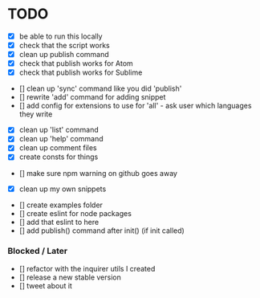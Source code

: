 # TODO

- [x] be able to run this locally
- [x] check that the script works
- [x] clean up publish command
- [x] check that publish works for Atom
- [x] check that publish works for Sublime
- [] clean up 'sync' command like you did 'publish'
- [] rewrite 'add' command for adding snippet
- [] add config for extensions to use for 'all' - ask user which languages they write
- [x] clean up 'list' command
- [x] clean up 'help' command
- [x] clean up comment files
- [x] create consts for things
- [] make sure npm warning on github goes away
- [x] clean up my own snippets
- [] create examples folder
- [] create eslint for node packages
- [] add that eslint to here
- [] add publish() command after init() (if init called)

### Blocked / Later

- [] refactor with the inquirer utils I created
- [] release a new stable version
- [] tweet about it
